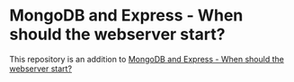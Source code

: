 # MongoDB and Express - When should the webserver start?

This repository is an addition to [MongoDB and Express - When should the webserver start?](https://pub.scotch.io/@ivansieder/mongodb-and-express-when-should-the-webserver-start)